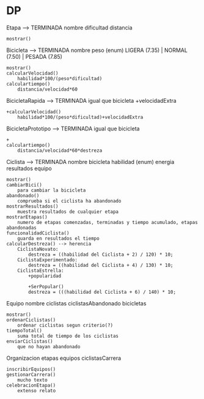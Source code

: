 # DP
 
Etapa --> TERMINADA
    nombre
    dificultad
    distancia
    
    mostrar()
    
Bicicleta --> TERMINADA
    nombre
    peso (enum)
    LIGERA (7.35) | NORMAL (7.50) | PESADA (7.85)
    
    mostrar()
    calcularVelocidad()
        habilidad*100/(peso*dificultad)
    calculartiempo()
        distancia/velocidad*60

BicicletaRapida --> TERMINADA
    igual que bicicleta
    +velocidadExtra

    +calcularVelocidad()
        habilidad*100/(peso*dificultad)+velocidadExtra

BicicletaPrototipo --> TERMINADA
    igual que bicicleta

    +
    calculartiempo()
        distancia/velocidad*60*destreza
        
Ciclista --> TERMINADA
    nombre
    bicicleta
    habilidad (enum)
    energia
    resultados
    equipo
    
    mostrar()
    cambiarBici()
        para cambiar la bicicleta
    abandonado()
        comprueba si el ciclista ha abandonado
    mostrarResultados()
        muestra resultados de cualquier etapa
    mostrarEtapas()
        numero de etapas comenzadas, terminadas y tiempo acumulado, etapas abandonadas
    funcionalidadCiclista()
        guarda en resultados el tiempo
    calcularDestreza() --> herencia
        CiclistaNovato:
            destreza = ((habilidad del Ciclista + 2) / 120) * 10;
        CiclistaExperimentado:
            destreza = ((habilidad del Ciclista + 4) / 130) * 10;
        CiclistaEstrella:
            +popularidad
            
            +SerPopular()
            destreza = (((habilidad del Ciclista + 6) / 140) * 10;

Equipo
    nombre
    ciclistas
    ciclistasAbandonado
    bicicletas
    
    mostrar()
    ordenarCiclistas()
        ordenar ciclistas segun criterio(?)
    tiempoTotal()
        suma total de tiempo de los ciclistas 
    enviarCiclistas()
        que no hayan abandonado
        
Organizacion
    etapas
    equipos
    ciclistasCarrera
    
    inscribirEquipos()
    gestionarCarrera()
        mucho texto
    celebracionEtapa()
        extenso relato